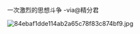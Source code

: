 一次激烈的思想斗争 -via@精分君

![84ebaf1dde114ab2a65c78f83c874bf9.jpg](https://wxlzmt.github.io/cdn1/ext/qw/groups/20024/84ebaf1dde114ab2a65c78f83c874bf9.jpg)
